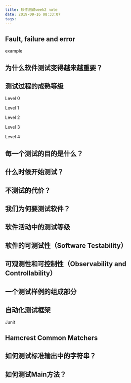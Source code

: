 ```yaml
---
title: 软件测试week2 note
date: 2019-09-16 08:33:07
tags: 
---
```




## Fault, failure and error

example



## 为什么软件测试变得越来越重要？



## 测试过程的成熟等级

Level 0

Level 1

Level 2

Level 3

Level 4



## 每一个测试的目的是什么？





## 什么时候开始测试？





## 不测试的代价？





## 我们为何要测试软件？



## 软件活动中的测试等级



## 软件的可测试性（Software Testability）



## 可观测性和可控制性（Observability and Controllability）



## 一个测试样例的组成部分





## 自动化测试框架

Junit



## Hamcrest Common Matchers 



## 如何测试标准输出中的字符串？

## 如何测试Main方法？